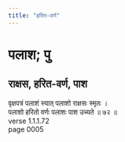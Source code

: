 ```yaml
---
title: "हरित-वर्ण"
---
```


# पलाश; पु
## राक्षस, हरित-वर्ण, पाश
वृक्षपत्रं पलाशं स्यात् पलाशो राक्षसः स्मृतः ।<br />पलाशो हरितो वर्णः पलाशः पाश उच्यते ॥ ७२ ॥<br />verse 1.1.1.72<br />page 0005

